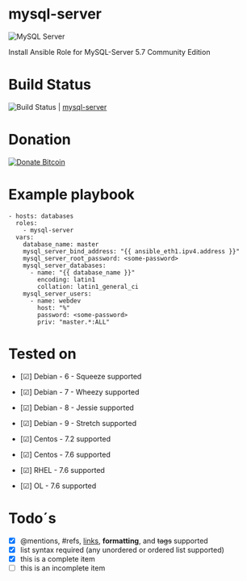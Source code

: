 mysql-server
=========
![MySQL Server](https://sqlbackupandftp.com/blog/wp-content/uploads/2018/11/logo-mysql-170x170.png)

Install Ansible Role for MySQL-Server 5.7 Community Edition

# Build Status
![Build Status](https://travis-ci.org/iDustbin/mysql-server.svg?branch=master "https://travis-ci.org/iDustbin/mysql-server/") | [mysql-server](https://travis-ci.org/iDustbin/mysql-server/)

# Donation
[![Donate Bitcoin](https://img.shields.io/badge/donate-€10-orange.svg)](http://example.com/donate-bitcoin/?amount=10&currency=EUR)

# Example playbook
    - hosts: databases
      roles:
        - mysql-server
      vars:
        database_name: master
        mysql_server_bind_address: "{{ ansible_eth1.ipv4.address }}"
        mysql_server_root_password: <some-password>
        mysql_server_databases:
          - name: "{{ database_name }}"
            encoding: latin1
            collation: latin1_general_ci
        mysql_server_users:
          - name: webdev
            host: "%"
            password: <some-password>
            priv: "master.*:ALL"

# Tested on
- [&#9745;] Debian - 6 - Squeeze supported
- [&#9745;] Debian - 7 - Wheezy supported
- [&#9745;] Debian - 8 - Jessie supported
- [&#9745;] Debian - 9 - Stretch supported

- [&#9745;] Centos - 7.2 supported
- [&#9745;] Centos - 7.6 supported

- [&#9745;] RHEL - 7.6 supported
- [&#9745;] OL - 7.6 supported

# Todo´s
- [x] @mentions, #refs, [links](), **formatting**, and <del>tags</del> supported
- [x] list syntax required (any unordered or ordered list supported)
- [x] this is a complete item
- [ ] this is an incomplete item